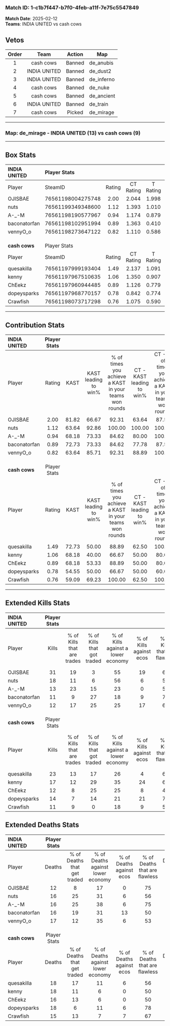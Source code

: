 ### Match ID: 1-c1b7f447-b7f0-4feb-a11f-7e75c5547849  
**Match Date**: 2025-02-12  
**Teams**: INDIA UNITED vs cash cows  

## Vetos  

| Order | Team | Action | Map |
| :---: | :--: | :----: | --- |
| 1 | cash cows | Banned | de_anubis |
| 2 | INDIA UNITED | Banned | de_dust2 |
| 3 | INDIA UNITED | Banned | de_inferno |
| 4 | cash cows | Banned | de_nuke |
| 5 | cash cows | Banned | de_ancient |
| 6 | INDIA UNITED | Banned | de_train |
| 7 | cash cows | Picked | de_mirage |

---  

### **Map**: de_mirage - INDIA UNITED (13) vs cash cows (9)  
---  

## Box Stats  

| **INDIA UNITED** | Player Stats      |        |           |          |       |       |       |         |        |      |     |
| :- | :- | :-: | :-: | :-: | :-: | :-: | :-: | :-: | :-: | :-: | :-: |
| Player           | SteamID           | Rating | CT Rating | T Rating | KAST  |  ADR  | Kills | Assists | Deaths | K/D  | HS% |
| OJISBAE          | 76561198004275748 |  2.00  |   2.044   |  1.998   | 81.82 | 126.1 |  31   |    2    |   12   | 2.58 | 41  |
| nuts             | 76561199349348600 |  1.12  |   1.393   |  1.010   | 63.64 | 79.3  |  18   |    5    |   16   | 1.13 | 38  |
| A-_-M            | 76561198190577967 |  0.94  |   1.174   |  0.879   | 68.18 | 73.0  |  13   |    6    |   16   | 0.81 | 61  |
| baconatorfan     | 76561198102951994 |  0.89  |   1.363   |  0.410   | 72.73 | 66.4  |  11   |    9    |   16   | 0.69 | 36  |
| vennyO_o         | 76561198273647122 |  0.82  |   1.110   |  0.586   | 63.64 | 64.3  |  12   |    7    |   17   | 0.71 | 66  |
|                  |                   |        |           |          |       |       |       |         |        |      |     |
|                  |                   |        |           |          |       |       |       |         |        |      |     |
|                  |                   |        |           |          |       |       |       |         |        |      |     |
| **cash cows**    | Player Stats      |        |           |          |       |       |       |         |        |      |     |
| Player           | SteamID           | Rating | CT Rating | T Rating | KAST  |  ADR  | Kills | Assists | Deaths | K/D  | HS% |
| quesakilla       | 76561197999193404 |  1.49  |   2.137   |  1.091   | 72.73 | 122.9 |  23   |    9    |   18   | 1.28 | 47  |
| kenny            | 76561197967510635 |  1.06  |   1.350   |  0.907   | 68.18 | 78.2  |  17   |    4    |   18   | 0.94 | 58  |
| ChEekz           | 76561197960944485 |  0.89  |   1.126   |  0.779   | 68.18 | 69.6  |  12   |    5    |   16   | 0.75 | 58  |
| dopeysparks      | 76561197968770157 |  0.78  |   0.842   |  0.774   | 54.55 | 63.2  |  14   |    1    |   18   | 0.78 | 57  |
| Crawfish         | 76561198073717298 |  0.76  |   1.075   |  0.590   | 59.09 | 57.0  |  11   |    4    |   15   | 0.73 | 63  |
---  

## Contribution Stats  

| **INDIA UNITED** | Player Stats |       |                      |                                                        |                           |                                                             |                          |                                                            |
| :- | :-: | :-: | :-: | :-: | :-: | :-: | :-: | :-: |
| Player           |    Rating    | KAST  | KAST leading to win% | % of times you achieve a KAST in your teams won rounds | CT - KAST leading to win% | CT - % of times you achieve a KAST in your teams won rounds | T - KAST leading to win% | T - % of times you achieve a KAST in your teams won rounds |
| OJISBAE          |     2.00     | 81.82 |        66.67         |                         92.31                          |           63.64           |                            87.50                            |          71.43           |                           100.00                           |
| nuts             |     1.12     | 63.64 |        92.86         |                         100.00                         |          100.00           |                           100.00                            |          83.33           |                           100.00                           |
| A-_-M            |     0.94     | 68.18 |        73.33         |                         84.62                          |           80.00           |                           100.00                            |          60.00           |                           60.00                            |
| baconatorfan     |     0.89     | 72.73 |        73.33         |                         84.62                          |           77.78           |                            87.50                            |          66.67           |                           80.00                            |
| vennyO_o         |     0.82     | 63.64 |        85.71         |                         92.31                          |           88.89           |                           100.00                            |          80.00           |                           80.00                            |
|                  |              |       |                      |                                                        |                           |                                                             |                          |                                                            |
|                  |              |       |                      |                                                        |                           |                                                             |                          |                                                            |
|                  |              |       |                      |                                                        |                           |                                                             |                          |                                                            |
| **cash cows**    | Player Stats |       |                      |                                                        |                           |                                                             |                          |                                                            |
| Player           |    Rating    | KAST  | KAST leading to win% | % of times you achieve a KAST in your teams won rounds | CT - KAST leading to win% | CT - % of times you achieve a KAST in your teams won rounds | T - KAST leading to win% | T - % of times you achieve a KAST in your teams won rounds |
| quesakilla       |     1.49     | 72.73 |        50.00         |                         88.89                          |           62.50           |                           100.00                            |          37.50           |                           75.00                            |
| kenny            |     1.06     | 68.18 |        40.00         |                         66.67                          |           50.00           |                            80.00                            |          28.57           |                           50.00                            |
| ChEekz           |     0.89     | 68.18 |        53.33         |                         88.89                          |           50.00           |                            80.00                            |          57.14           |                           100.00                           |
| dopeysparks      |     0.78     | 54.55 |        50.00         |                         66.67                          |           50.00           |                            60.00                            |          50.00           |                           75.00                            |
| Crawfish         |     0.76     | 59.09 |        69.23         |                         100.00                         |           62.50           |                           100.00                            |          80.00           |                           100.00                           |
---  

## Extended Kills Stats  

| **INDIA UNITED** | Player Stats |                            |                            |                                    |                         |                              |                                 |                                       |                    |           |
| :- | :-: | :-: | :-: | :-: | :-: | :-: | :-: | :-: | :-: | :-: |
| Player           |    Kills     | % of Kills that are trades | % of Kills that got traded | % of Kills against a lower economy | % of Kills against ecos | % of Kills that are flawless | % of Kills that are close duels | % of Kills that are assisted by flash | Pistol Round Kills | AWP Kills |
| OJISBAE          |      31      |             19             |             3              |                 55                 |           19            |              61              |                6                |                   6                   |         2          |    11     |
| nuts             |      18      |             11             |             6              |                 56                 |            6            |              50              |                6                |                   6                   |         1          |     0     |
| A-_-M            |      13      |             23             |             15             |                 23                 |            0            |              54              |                8                |                   0                   |         4          |     0     |
| baconatorfan     |      11      |             9              |             27             |                 18                 |            9            |              73              |                0                |                   0                   |         0          |     0     |
| vennyO_o         |      12      |             17             |             25             |                 25                 |           17            |              67              |                0                |                   0                   |         3          |     0     |
|                  |              |                            |                            |                                    |                         |                              |                                 |                                       |                    |           |
|                  |              |                            |                            |                                    |                         |                              |                                 |                                       |                    |           |
|                  |              |                            |                            |                                    |                         |                              |                                 |                                       |                    |           |
| **cash cows**    | Player Stats |                            |                            |                                    |                         |                              |                                 |                                       |                    |           |
| Player           |    Kills     | % of Kills that are trades | % of Kills that got traded | % of Kills against a lower economy | % of Kills against ecos | % of Kills that are flawless | % of Kills that are close duels | % of Kills that are assisted by flash | Pistol Round Kills | AWP Kills |
| quesakilla       |      23      |             13             |             17             |                 26                 |            4            |              65              |                9                |                   0                   |         0          |     3     |
| kenny            |      17      |             12             |             29             |                 35                 |           24            |              65              |               12                |                   0                   |         1          |     0     |
| ChEekz           |      12      |             8              |             25             |                 25                 |            8            |              42              |               17                |                   0                   |         0          |     0     |
| dopeysparks      |      14      |             7              |             14             |                 21                 |           21            |              71              |                0                |                   0                   |         2          |     0     |
| Crawfish         |      11      |             9              |             0              |                 18                 |            9            |              55              |                0                |                   0                   |         1          |     0     |
## Extended Deaths Stats  

| **INDIA UNITED** | Player Stats |                             |                                   |                          |                               |                            |                           |               |
| :- | :-: | :-: | :-: | :-: | :-: | :-: | :-: | :-: |
| Player           |    Deaths    | % of Deaths that get traded | % of Deaths against lower economy | % of Deaths against ecos | % of Deaths that are flawless | % of Deaths that are close | % of Deaths while blinded | Deaths to AWP |
| OJISBAE          |      12      |              8              |                17                 |            0             |              75               |             0              |             0             |       2       |
| nuts             |      16      |             25              |                31                 |            6             |              56               |             13             |             0             |       0       |
| A-_-M            |      16      |             25              |                38                 |            6             |              75               |             13             |             0             |       0       |
| baconatorfan     |      16      |             19              |                31                 |            13            |              50               |             6              |             0             |       1       |
| vennyO_o         |      17      |             12              |                35                 |            6             |              53               |             6              |             0             |       0       |
|                  |              |                             |                                   |                          |                               |                            |                           |               |
|                  |              |                             |                                   |                          |                               |                            |                           |               |
|                  |              |                             |                                   |                          |                               |                            |                           |               |
| **cash cows**    | Player Stats |                             |                                   |                          |                               |                            |                           |               |
| Player           |    Deaths    | % of Deaths that get traded | % of Deaths against lower economy | % of Deaths against ecos | % of Deaths that are flawless | % of Deaths that are close | % of Deaths while blinded | Deaths to AWP |
| quesakilla       |      18      |             17              |                11                 |            6             |              56               |             6              |             0             |       4       |
| kenny            |      18      |             11              |                 6                 |            0             |              50               |             6              |             0             |       2       |
| ChEekz           |      16      |             13              |                 6                 |            0             |              50               |             0              |             0             |       0       |
| dopeysparks      |      18      |              6              |                11                 |            6             |              78               |             0              |             6             |       2       |
| Crawfish         |      15      |             13              |                 7                 |            7             |              67               |             13             |            13             |       3       |
